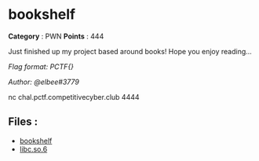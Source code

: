 # bookshelf

**Category** : PWN
**Points** : 444

Just finished up my project based around books! Hope you enjoy reading...

*Flag format: PCTF{}*

*Author: @elbee#3779*

nc chal.pctf.competitivecyber.club 4444

## Files : 
 - [bookshelf](./bookshelf)
 - [libc.so.6](./libc.so.6)



